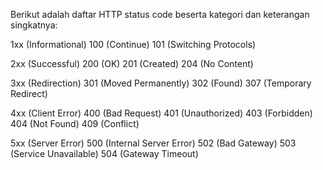 Berikut adalah daftar HTTP status code beserta kategori dan keterangan singkatnya:

1xx (Informational)
100 (Continue)
101 (Switching Protocols)

2xx (Successful)
200 (OK)
201 (Created)
204 (No Content)

3xx (Redirection)
301 (Moved Permanently)
302 (Found)
307 (Temporary Redirect)

4xx (Client Error)
400 (Bad Request)
401 (Unauthorized)
403 (Forbidden)
404 (Not Found)
409 (Conflict)

5xx (Server Error)
500 (Internal Server Error)
502 (Bad Gateway)
503 (Service Unavailable)
504 (Gateway Timeout)